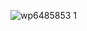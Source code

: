 ![wp6485853 1](https://github.com/np03a170120/np03a170120/assets/59535704/8aa826d6-69e4-4771-93fb-570c3bb3507c)
